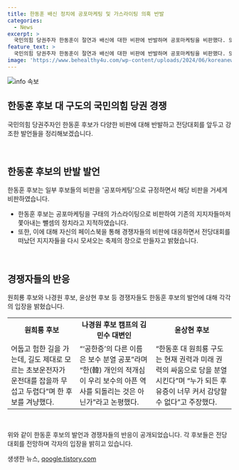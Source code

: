 ```yaml
---
title: 한동훈 배신 정치에 공포마케팅 및 가스라이팅 의혹 반발
categories:
  - News
excerpt: >
  국민의힘 당권주자 한동훈이 절연과 배신에 대한 비판에 반발하며 공포마케팅을 비판했다. 또한, 전당대회를 국민과 당원이 함께하는 축제로 만들자고 촉구했고, 경쟁자들의 비판을 공한증이라고 비판했다. 한편, 경쟁자들은 한동훈을 향한 비판을 강화하며 보수 분열 공포로 비판하고, 당을 분열시키는 지적까지 했다. 전체적으로 당 내부의 불화가 고조되는 가운데, 당 내부 대결의 과열이 우려된다.
feature_text: >
  국민의힘 당권주자 한동훈이 절연과 배신에 대한 비판에 반발하며 공포마케팅을 비판했다. 또한, 전당대회를 국민과 당원이 함께하는 축제로 만들자고 촉구했고, 경쟁자들의 비판을 공한증이라고 비판했다. 한편, 경쟁자들은 한동훈을 향한 비판을 강화하며 보수 분열 공포로 비판하고, 당을 분열시키는 지적까지 했다. 전체적으로 당 내부의 불화가 고조되는 가운데, 당 내부 대결의 과열이 우려된다.
image: 'https://www.behealthy4u.com/wp-content/uploads/2024/06/koreanews.jpg'
---
```


<p><img src="https://www.behealthy4u.com/wp-content/uploads/2024/06/koreanews.jpg" alt="info 속보" /></p>

<h2 data-ke-size="size26">한동훈 후보 대 구도의 국민의힘 당권 경쟁</h2>

<p>국민의힘 당권주자인 한동훈 후보가 다양한 비판에 대해 반발하고 전당대회를 앞두고 강조한 발언들을 정리해보겠습니다.</p>

<p data-ke-size="size16">&nbsp;</p>

<h2 data-ke-size="size24">한동훈 후보의 반발 발언</h2>

<p>한동훈 후보는 일부 후보들의 비판을 '공포마케팅'으로 규정하면서 해당 비판을 거세게 비판하였습니다.</p>

<ul>
  <li>한동훈 후보는 공포마케팅을 구태의 가스라이팅으로 비판하여 기존의 지지자들마저 쫓아내는 뺄셈의 정치라고 지적하였습니다.</li>
  <li>또한, 이에 대해 자신의 페이스북을 통해 경쟁자들의 비판에 대응하면서 전당대회를 떠났던 지지자들을 다시 모셔오는 축제의 장으로 만들자고 밝혔습니다.</li>
</ul>

<p data-ke-size="size16">&nbsp;</p>

<h2 data-ke-size="size24">경쟁자들의 반응</h2>

<p>원희룡 후보와 나경원 후보, 윤상현 후보 등 경쟁자들도 한동훈 후보의 발언에 대해 각각의 입장을 밝혔습니다.</p>

<table>
  <tr>
    <td style="text-align: center; height: 17px;"><b>원희룡 후보</b></td>
    <td style="text-align: center; height: 17px;"><b>나경원 후보 캠프의 김민수 대변인</b></td>
    <td style="text-align: center; height: 17px;"><b>윤상현 후보</b></td>
  </tr>
  <tr>
    <td>어둡고 험한 길을 가는데, 길도 제대로 모르는 초보운전자가 운전대를 잡을까 무섭고 두렵다”며 한 후보를 겨냥했다.</td>
    <td>“‘공한증’의 다른 이름은 보수 분열 공포”라며 “한(韓) 개인의 적개심이 우리 보수의 아픈 역사를 되돌리는 것은 아닌가”라고 논평했다.</td>
    <td>“한동훈 대 원희룡 구도는 현재 권력과 미래 권력의 싸움으로 당을 분열시킨다”며 “누가 되든 후유증이 너무 커서 감당할 수 없다”고 주장했다.</td>
  </tr>
</table>

<p data-ke-size="size16">&nbsp;</p>

<p>위와 같이 한동훈 후보의 발언과 경쟁자들의 반응이 공개되었습니다. 각 후보들은 전당대회를 전망하며 각자의 입장을 밝히고 있습니다.</p>
생생한 뉴스, <a href="https://qoogle.tistory.com" rel="dofollow">qoogle.tistory.com</a>


